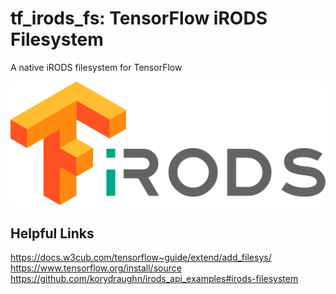 # tf_irods_fs: TensorFlow iRODS Filesystem

A native iRODS filesystem for TensorFlow

![iRODS <3 TF](/logo.png)

## Helpful Links

https://docs.w3cub.com/tensorflow~guide/extend/add_filesys/
https://www.tensorflow.org/install/source
https://github.com/korydraughn/irods_api_examples#irods-filesystem
